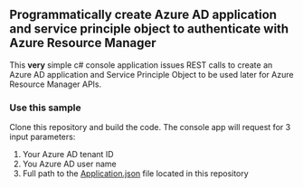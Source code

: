 ## Programmatically  create Azure AD application and service principle object to authenticate with Azure Resource Manager

This **very** simple c# console application issues REST calls to create an Azure AD application and Service Principle Object to be used later for Azure Resource Manager APIs.

### Use this sample

Clone this repository and build the code. The console app will request for 3 input parameters:
1. Your Azure AD tenant ID
2. You Azure AD user name
3. Full path to the [Application.json](Application.json) file located in this repository


